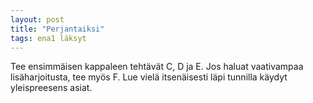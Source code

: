 ```yaml
---
layout: post
title: "Perjantaiksi"
tags: ena1 läksyt
---
```


Tee ensimmäisen kappaleen tehtävät C, D  ja E. Jos haluat vaativampaa lisäharjoitusta, tee myös F. Lue vielä itsenäisesti läpi tunnilla käydyt yleispreesens asiat.